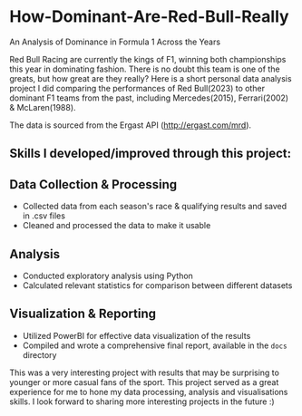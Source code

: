 # How-Dominant-Are-Red-Bull-Really
An Analysis of Dominance in Formula 1 Across the Years

Red Bull Racing are currently the kings of F1, winning both championships this year in dominating fashion. There is no doubt this team is one of the greats, but how great are they really? Here is a short personal data analysis project I did comparing the performances of Red Bull(2023) to other dominant F1 teams from the past, including Mercedes(2015), Ferrari(2002) & McLaren(1988).

The data is sourced from the Ergast API (http://ergast.com/mrd).

## Skills I developed/improved through this project:
## Data Collection & Processing
- Collected data from each season's race & qualifying results and saved in .csv files
- Cleaned and processed the data to make it usable

## Analysis
- Conducted exploratory analysis using Python
- Calculated relevant statistics for comparison between different datasets

## Visualization & Reporting
- Utilized PowerBI for effective data visualization of the results
- Compiled and wrote a comprehensive final report, available in the `docs` directory


This was a very interesting project with results that may be surprising to younger or more casual fans of the sport. This project served as a great experience for me to hone my data processing, analysis and visualisations skills. I look forward to sharing more interesting projects in the future :)
